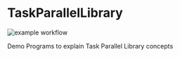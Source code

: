 # TaskParallelLibrary
![example workflow](https://github.com/outlookvirdi/TaskParallelLibrary/actions/workflows/.NET/badge.svg)

Demo Programs to explain Task Parallel Library concepts 
